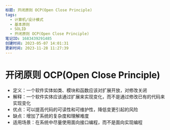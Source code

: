 ```yaml
---
标题: 开闭原则 OCP(Open Close Principle)
tags:
  - 计算机/设计模式
  - 基本原则
  - SOLID
  - 开闭原则 OCP(Open Close Principle)
笔记ID: 1683439291485
创建时间: 2023-05-07 14:01:31
更新时间: 2023-11-28 11:27:39
---
```


# 开闭原则 OCP(Open Close Principle)

- 定义：一个软件实体如类、模块和函数应该对扩展开放，对修改关闭
- 解释：一个软件实体应该通过扩展来实现变化，而不是通过修改已有的代码来实现变化
- 优点：可以提高代码的可读性和可维护性，降低变更引起的风险
- 缺点：增加了系统的复杂度和理解难度
- 适用场景：在系统中尽量使用面向接口编程，而不是面向实现编程
